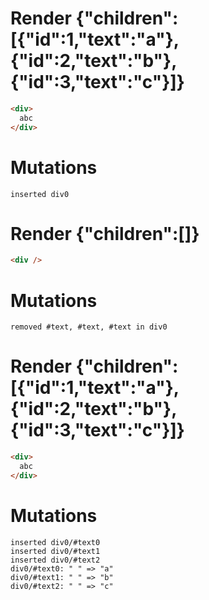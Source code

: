 # Render {"children":[{"id":1,"text":"a"},{"id":2,"text":"b"},{"id":3,"text":"c"}]}
```html
<div>
  abc
</div>
```

# Mutations
```
inserted div0
```


# Render {"children":[]}
```html
<div />
```

# Mutations
```
removed #text, #text, #text in div0
```


# Render {"children":[{"id":1,"text":"a"},{"id":2,"text":"b"},{"id":3,"text":"c"}]}
```html
<div>
  abc
</div>
```

# Mutations
```
inserted div0/#text0
inserted div0/#text1
inserted div0/#text2
div0/#text0: " " => "a"
div0/#text1: " " => "b"
div0/#text2: " " => "c"
```